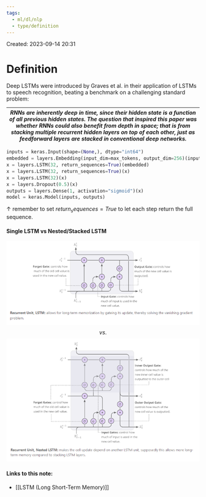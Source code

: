 ```yaml
---
tags:
  - ml/dl/nlp
  - type/definition
---
```

Created: 2023-09-14 20:31
# Definition

Deep LSTMs were introduced by Graves et al. in their application of LSTMs to speech recognition, beating a benchmark on a challenging standard problem:

| *RNNs are inherently deep in time, since their hidden state is a function of all previous hidden states. The question that inspired this paper was whether RNNs could also benefit from depth in space; that is from stacking multiple recurrent hidden layers on top of each other, just as feedforward layers are stacked in conventional deep networks.*|
|-|

```python
inputs = keras.Input(shape=(None,), dtype="int64")
embedded = layers.Embedding(input_dim=max_tokens, output_dim=256)(inputs)
x = layers.LSTM(32, return_sequences=True)(embedded)
x = layers.LSTM(32, return_sequences=True)(x)
x = layers.LSTM(32)(x)
x = layers.Dropout(0.5)(x)
outputs = layers.Dense(1, activation="sigmoid")(x)
model = keras.Model(inputs, outputs)
```
$\uparrow$ remember to set $return_sequences=True$ to let each step return the full sequence.

#### Single LSTM vs Nested/Stacked LSTM
![](/img/nlp-single-lstm.png)
$$vs.$$
![](/img/nlp-nested-lstm.png)

#### Links to this note:
- [[LSTM (Long Short-Term Memory)]]